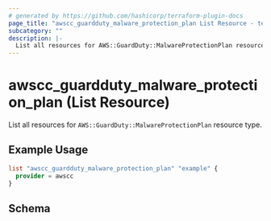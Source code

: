 ```yaml
---
# generated by https://github.com/hashicorp/terraform-plugin-docs
page_title: "awscc_guardduty_malware_protection_plan List Resource - terraform-provider-awscc"
subcategory: ""
description: |-
  List all resources for AWS::GuardDuty::MalwareProtectionPlan resource type.
---
```


# awscc_guardduty_malware_protection_plan (List Resource)

List all resources for `AWS::GuardDuty::MalwareProtectionPlan` resource type.

## Example Usage

```terraform
list "awscc_guardduty_malware_protection_plan" "example" {
  provider = awscc
}
```

<!-- schema generated by tfplugindocs -->
## Schema
